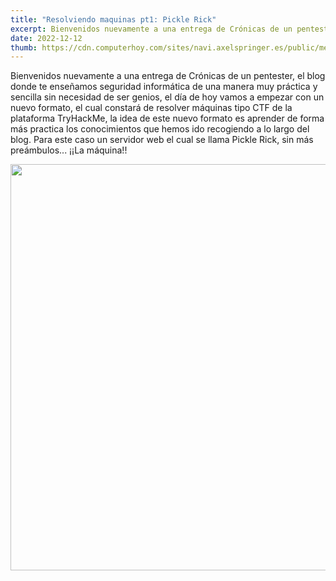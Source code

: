 ```yaml
---
title: "Resolviendo maquinas pt1: Pickle Rick"
excerpt: Bienvenidos nuevamente a una entrega de Crónicas de un pentester, el blog donde te enseñamos seguridad informática de una manera muy práctica y sencilla sin necesidad de ser genios
date: 2022-12-12
thumb: https://cdn.computerhoy.com/sites/navi.axelspringer.es/public/media/image/2021/06/rick-morty-2381623.jpg?tf=1200x
---
```


Bienvenidos nuevamente a una entrega de Crónicas de un pentester, el blog donde
te enseñamos seguridad informática de una manera muy práctica y sencilla sin
necesidad de ser genios, el día de hoy vamos a empezar con un nuevo formato, el
cual constará de resolver máquinas tipo CTF de la plataforma TryHackMe, la idea
de este nuevo formato es aprender de forma más practica los conocimientos que
hemos ido recogiendo a lo largo del blog. Para este caso un servidor web el cual
se llama Pickle Rick, sin más preámbulos... ¡¡La máquina!!

<p align="center">
  <img width="650" src="https://cdn.computerhoy.com/sites/navi.axelspringer.es/public/media/image/2021/06/rick-morty-2381623.jpg">
</p>

